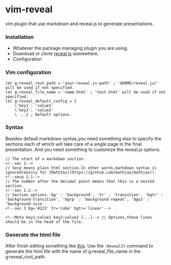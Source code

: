 vim-reveal
==========

vim plugin that use markdown and reveal.js to generate presentations.

### Installation

* Whatever the package managing plugin you are using.
* Download or clone [reveal.js](https://github.com/hakimel/reveal.js/) somewhere.
* Configuration

### Vim configuration

```vim
let g:reveal_root_path = 'your-reveal.js-path' ; '$HOME/reveal.js/' will be used if not specified.
let g:reveal_file_name = 'name.html' ; 'test.html' will be used if not specified.
let g:reveal_default_config = {
    \'key1': 'value1'
    \'key2': 'value2'
    \ ...} ; Default options.
```

### Syntax

Besides default markdown syntax,you need something else to specify the sections each of which will take care of a single
page in the final presentation.
And you need something to customize the reveal.js options.

```
// The start of a markdown section.
<!--sec 1-->
// Secp means plain html section.In other words,markdown syntax is ignored(mainly for [MathJax](https://github.com/mathjax/mathjax)).
<!--secp 2.1-->
// The number after the decimal point means that this is a nested section.
<!--sec 2.2-->
// Section options.'bg' : 'background', 'tr' : 'transition', 'bgtr' : 'background-transition', 'bgrp' : 'background-repeat', 'bgsz' : 'background-size'.
<!--sec 3 bg='#123' tr='cube' bgtr='linear'-->

<!--Meta key1:value1 key2:value2 [...]--> // Options,these lines should be in the head of the file.
```

### Generate the html file

After finish editing something like [this](https://raw.github.com/farseer90718/vim-reveal/master/test/test.md).
Use the `:RevealIt` command to generate the html file with the name of g:reveal_file_name in the g:reveal_root_path.
